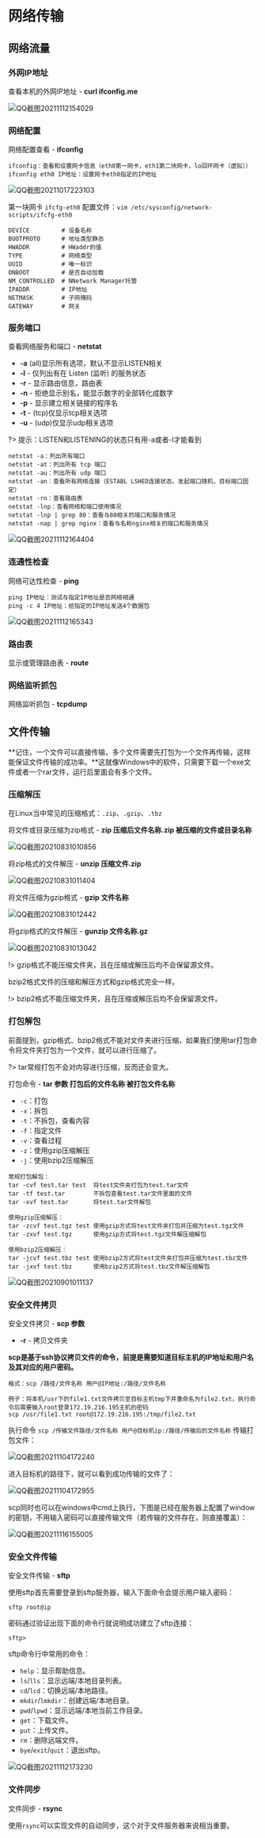 # 网络传输

## 网络流量

### 外网IP地址

查看本机的外网IP地址 - **curl ifconfig.me**

![QQ截图20211112154029](Image/QQ截图20211112154029.png)

### 网络配置

网络配置查看 - **ifconfig**

```
ifconfig：查看和设置网卡信息（eth0第一网卡，eth1第二块网卡，lo回环网卡（虚拟））
ifconfig eth0 IP地址：设置网卡eth0指定的IP地址
```

![QQ截图20211017223103](Image/QQ截图20211017223103.png)

第一块网卡 `ifcfg-eth0` 配置文件：`vim /etc/sysconfig/network-scripts/ifcfg-eth0 `

```
DEVICE         # 设备名称
BOOTPROTO      # 地址类型静态
HWADDR         # HWaddr的值
TYPE           # 网络类型
UUID           # 唯一标识
ONBOOT         # 是否自动加载
NM_CONTROLLED  # NNetwork Manager托管
IPADDR         # IP地址
NETMASK        # 子网掩码
GATEWAY        # 网关
```

### 服务端口

查看网络服务和端口 - **netstat**

- **-a** (all)显示所有选项，默认不显示LISTEN相关
- **-l** - 仅列出有在 Listen (监听) 的服务状态
- **-r** - 显示路由信息，路由表
- **-n** - 拒绝显示别名，能显示数字的全部转化成数字
- **-p** - 显示建立相关链接的程序名
- **-t** -  (tcp)仅显示tcp相关选项
- **-u** - (udp)仅显示udp相关选项

?> 提示：LISTEN和LISTENING的状态只有用-a或者-l才能看到

```
netstat -a：列出所有端口 
netstat -at：列出所有 tcp 端口 
netstat -au：列出所有 udp 端口 
netstat -an：查看所有网络连接（ESTABL LSHED连接状态，发起端口随机，目标端口固定）
netstat -rn：查看路由表
netstat -lnp：查看网络和端口使用情况
netstat -lnp | grep 80：查看与80相关的端口和服务情况
netstat -nap | grep nginx：查看与名称nginx相关的端口和服务情况
```

![QQ截图20211112164404](Image/QQ截图20211112164404.png)

### 连通性检查

网络可达性检查 - **ping**

```
ping IP地址：测试与指定IP地址是否网络相通
ping -c 4 IP地址：给指定的IP地址发送4个数据包
```

![QQ截图20211112165343](Image/QQ截图20211112165343.png)

### 路由表

显示或管理路由表 - **route**

### 网络监听抓包

网络监听抓包 - **tcpdump**

## 文件传输

**记住，一个文件可以直接传输，多个文件需要先打包为一个文件再传输，这样能保证文件传输的成功率。**这就像Windows中的软件，只需要下载一个exe文件或者一个rar文件，运行后里面会有多个文件。

### 压缩解压

在Linux当中常见的压缩格式：`.zip`、`.gzip`、`.tbz`

将文件或目录压缩为zip格式 - **zip 压缩后文件名称.zip 被压缩的文件或目录名称**

![QQ截图20210831010856](Image/QQ截图20210831010856.png)

将zip格式的文件解压 - **unzip 压缩文件.zip**

![QQ截图20210831011404](Image/QQ截图20210831011404.png)

将文件压缩为gzip格式 - **gzip 文件名称**

![QQ截图20210831012442](Image/QQ截图20210831012442.png)

将gzip格式的文件解压 - **gunzip 文件名称.gz**

![QQ截图20210831013042](Image/QQ截图20210831013042.png)

!> gzip格式不能压缩文件夹，且在压缩或解压后均不会保留源文件。

bzip2格式文件的压缩和解压方式和gzip格式完全一样。

!> bzip2格式不能压缩文件夹，且在压缩或解压后均不会保留源文件。

### 打包解包

前面提到，gzip格式、bzip2格式不能对文件夹进行压缩，如果我们使用tar打包命令将文件夹打包为一个文件，就可以进行压缩了。

?> tar常规打包不会对内容进行压缩，反而还会变大。

打包命令 - **tar 参数 打包后的文件名称 被打包文件名称**

- `-c`：打包
- `-x`：拆包
- `-t`：不拆包，查看内容
- `-f`：指定文件
- `-v`：查看过程
- `-z`：使用gzip压缩解压
- `-j`：使用bzip2压缩解压

```
常规打包解包：
tar -cvf test.tar test  将test文件夹打包为test.tar文件
tar -tf test.tar        不拆包查看test.tar文件里面的文件
tar -xvf test.tar       将test.tar文件解包

使用gzip压缩解压：
tar -zcvf test.tgz test 使用gzip方式将test文件夹打包并压缩为test.tgz文件
tar -zxvf test.tgz      使用gzip方式将test.tgz文件解压缩解包

使用bzip2压缩解压：
tar -jcvf test.tbz test 使用bzip2方式将test文件夹打包并压缩为test.tbz文件
tar -jxvf test.tbz      使用bzip2方式将test.tbz文件解压缩解包
```

![QQ截图20210901011137](Image/QQ截图20210901011137.png)

### 安全文件拷贝

安全文件拷贝 - **scp 参数**

- **-r** - 拷贝文件夹

**scp是基于ssh协议拷贝文件的命令，前提是需要知道目标主机的IP地址和用户名及其对应的用户密码。**

```
格式：scp /路径/文件名称 用户@IP地址:/路径/文件名称

例子：将本机/usr下的file1.txt文件拷贝至目标主机tmp下并重命名为file2.txt，执行命令后需要输入root登录172.19.216.195主机的密码
scp /usr/file1.txt root@172.19.216.195:/tmp/file2.txt
```

执行命令 `scp /传输文件路径/文件名称 用户@目标机ip:/路径/传输后的文件名称` 传输打包文件：

![QQ截图20211104172240](Image/QQ截图20211104172240.png)

进入目标机的路径下，就可以看到成功传输的文件了：

![QQ截图20211104172955](Image/QQ截图20211104172955.png)

scp同时也可以在windows中cmd上执行，下图是已经在服务器上配置了window的密钥，不用输入密码可以直接传输文件（若传输的文件存在，则直接覆盖）：

![QQ截图20211116155005](Image/QQ截图20211116155005.png)

### 安全文件传输

安全文件传输 - **sftp**

使用sftp首先需要登录到sftp服务器，输入下面命令会提示用户输入密码：

```
sftp root@ip
```

密码通过验证出现下面的命令行就说明成功建立了sftp连接：

```
sftp>
```

sftp命令行中常用的命令：

- `help`：显示帮助信息。
- `ls`/`lls`：显示远端/本地目录列表。
- `cd`/`lcd`：切换远端/本地路径。
- `mkdir`/`lmkdir`：创建远端/本地目录。
- `pwd`/`lpwd`：显示远端/本地当前工作目录。
- `get`：下载文件。
- `put`：上传文件。
- `rm`：删除远端文件。
- `bye`/`exit`/`quit`：退出sftp。

![QQ截图20211112173230](Image/QQ截图20211112173230.png)

### 文件同步

文件同步 - **rsync**

使用`rsync`可以实现文件的自动同步，这个对于文件服务器来说相当重要。

